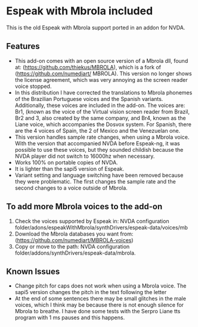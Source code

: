 # Espeak with Mbrola included #

This is the old Espeak with Mbrola support ported in an addon for NVDA.

## Features ##
* This add-on comes with an open source version of a Mbrola dll, found at: (https://github.com/thiekus/MBROLA), which is a fork of (https://github.com/numediart/ MBROLA). This version no longer shows the license agreement, which was very annoying as the screen reader voice stopped.
* In this distribution I have corrected the translations to Mbrola phonemes of the Brazilian Portuguese voices and the Spanish variants. Additionally, these voices are included in the add-on. The voices are: Br1, (known as the voice of the Virtual vision screen reader from Brazil, Br2 and 3, also created by the same company, and Br4, known as the Liane voice, which accompanies the Dosvox system.
For Spanish, there are the 4 voices of Spain, the 2 of Mexico and the Venezuelan one.
* This version handles sample rate changes, when using a Mbrola voice. With the version that accompanied NVDA before Espeak-ng, it was possible to use these voices, but they sounded childish because the NVDA player did not switch to 16000hz when necessary.
* Works 100% on portable copies of NVDA.
* It is lighter than the sapi5 version of Espeak.
* Variant setting and language switching have been removed because they were problematic. The first changes the sample rate and the second changes to a voice outside of Mbrola.
## To add more Mbrola voices to the add-on ##
1. Check the voices supported by Espeak in: NVDA configuration folder/adons/espeakWithMbrola/synthDrivers/espeak-data/voices/mb
2. Download the Mbrola databases you want from: (https://github.com/numediart/MBROLA-voices)
3. Copy or move to the path: NVDA configuration folder/addons/synthDrivers/espeak-data/mbrola.
## Known Issues ##
* Change pitch  for caps does not work when using a Mbrola voice. The sapi5 version changes the pitch in the text following the letter
* At the end of some sentences there may be small glitches in the male voices, which I think may be because there is not enough silence for Mbrola to breathe. I have done some tests with the Serpro Liane tts program with 1 ms pauses and this happens.
